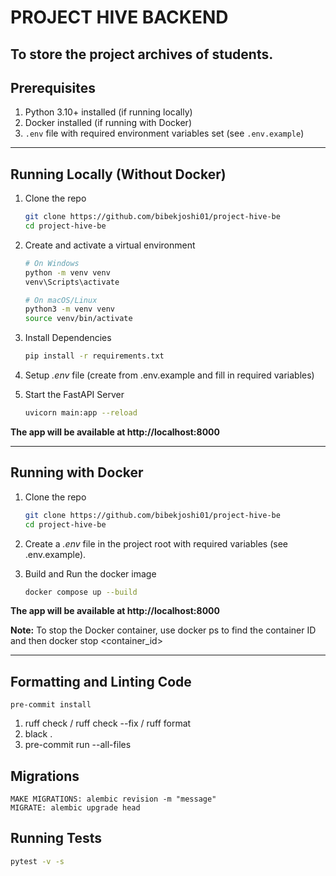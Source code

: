 # PROJECT HIVE BACKEND

To store the project archives of students.
---

## Prerequisites

1. Python 3.10+ installed (if running locally)
2. Docker installed (if running with Docker)
3. `.env` file with required environment variables set (see `.env.example`)

---

## Running Locally (Without Docker)

1. Clone the repo

   ```bash
   git clone https://github.com/bibekjoshi01/project-hive-be
   cd project-hive-be

2. Create and activate a virtual environment

    ```bash
    # On Windows
    python -m venv venv
    venv\Scripts\activate
   ```

    ```bash
    # On macOS/Linux
    python3 -m venv venv
    source venv/bin/activate
   ```

  3. Install Dependencies

     ```bash
     pip install -r requirements.txt

  4. Setup *.env* file (create from .env.example and fill in required variables)

  6. Start the FastAPI Server

     ```bash
     uvicorn main:app --reload

  **The app will be available at http://localhost:8000**

---

## Running with Docker

1. Clone the repo

   ```bash
   git clone https://github.com/bibekjoshi01/project-hive-be
   cd project-hive-be

2. Create a *.env* file in the project root with required variables (see .env.example).

4. Build and Run the docker image

   ```bash
   docker compose up --build


**The app will be available at http://localhost:8000**

**Note:** To stop the Docker container, use docker ps to find the container ID and then docker stop <container_id>

---

## Formatting and Linting Code

   ```pre-commit install```

1. ruff check / ruff check --fix / ruff format
2. black .
3. pre-commit run --all-files


## Migrations

    MAKE MIGRATIONS: alembic revision -m "message"
    MIGRATE: alembic upgrade head

## Running Tests

   ```bash
   pytest -v -s